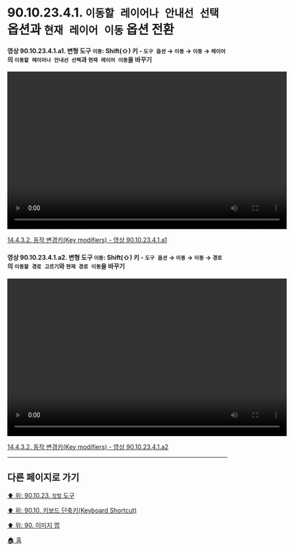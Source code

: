 # 90.10.23.4.1. `이동할 레이어나 안내선 선택` 옵션과 `현재 레이어 이동` 옵션 전환

<a id="90-10-23-04-01-a1"></a>

#### 영상 90.10.23.4.1.a1. 변형 도구 `이동`: Shift(⇧) 키 - `도구 옵션` → `이동` → `이동` → `레이어`의 `이동할 레이어나 안내선 선택`과 `현재 레이어 이동`을 바꾸기
<video controls="controls" width="640" height="360" src="https://github.com/wonder13662/gimp/assets/15767104/5ea34602-a4da-407a-a720-7f6cb8ce3e75"></video>

[14.4.3.2. 동작 변경키(Key modifiers) - 영상 90.10.23.4.1.a1](./14-04-03-02-key_modifiers.md#90-10-23-04-01-a1)

<a id="90-10-23-04-01-a2"></a>

#### 영상 90.10.23.4.1.a2. 변형 도구 `이동`: Shift(⇧) 키 - `도구 옵션` → `이동` → `이동` → `경로`의 `이동할 경로 고르기`와 `현재 경로 이동`을 바꾸기
<video controls="controls" width="640" height="360" src="https://github.com/wonder13662/gimp/assets/15767104/c38099fb-2059-41c2-8cfe-6ee939024b76"></video>

[14.4.3.2. 동작 변경키(Key modifiers) - 영상 90.10.23.4.1.a2](./14-04-03-02-key_modifiers.md#90-10-23-04-01-a2)

***

## 다른 페이지로 가기

[⬆️ 위: 90.10.23. `정렬` 도구](./90-10-23-00-move.md)

[⬆️ 위: 90.10. 키보드 단축키(Keyboard Shortcut)](./90-10-00-keyboard_shortcut.md)

[⬆️ 위: 90. 이미지 맵](./90-00-image-map.md)

[🏠 홈](./00-home.md)